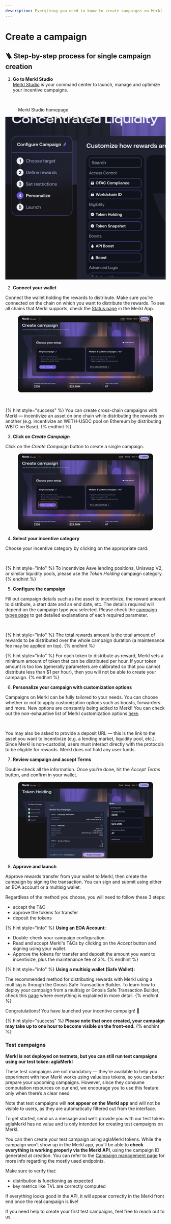 ```yaml
---
description: Everything you need to know to create campaigns on Merkl
---
```


# Create a campaign

## 🪜 Step-by-step process for single campaign creation

1. **Go to Merkl Studio**\
   [Merkl Studio](https://studio.merkl.xyz/) is your command center to launch, manage and optimize your incentive campaigns.

<figure><img src="../.gitbook/assets/Capture d’écran 2025-06-10 à 17.41.52 1.png" alt=""><figcaption><p>Merkl Studio homepage</p></figcaption></figure>

![alt text](image-1.png)


2. **Connect your wallet**

Connect the wallet holding the rewards to distribute. Make sure you’re connected on the chain on which you want to distribute the rewards. To see all chains that Merkl supports, check the [Status page](https://app.merkl.xyz/status) in the Merkl App.

<figure><img src="../.gitbook/assets/Group 8.png" alt=""><figcaption></figcaption></figure>

<figure><img src="../.gitbook/assets/Capture d’écran 2025-06-10 à 17.42.03 1.png" alt=""><figcaption></figcaption></figure>

{% hint style="success" %}
You can create cross-chain campaigns with Merkl — incentivize an asset on one chain while distributing the rewards on another (e.g. incentivize an WETH-USDC pool on Ethereum by distributing WBTC on Base).
{% endhint %}



3. **Click on&#x20;**_**Create Campaign**_

Click on the _Create Campaign_ button to create a single campaign.

<figure><img src="../.gitbook/assets/Group 7.png" alt=""><figcaption></figcaption></figure>



4. **Select your incentive category**

Choose your incentive category by clicking on the appropriate card.

<figure><img src="../.gitbook/assets/Capture d’écran 2025-06-10 à 17.42.21 1.png" alt=""><figcaption></figcaption></figure>

{% hint style="info" %}
To incentivize Aave lending positions, Uniswap V2, or similar liquidity pools, please use the _Token Holding_ campaign category.
{% endhint %}



5. **Configure the campaign**

Fill out campaign details such as the asset to incentivize, the reward amount to distribute, a start date and an end date, etc. The details required will depend on the campaign type you selected. Please check the [campaign types page](../merkl-mechanisms/campaign-types/) to get detailed explanations of each required parameter.

<figure><img src="../.gitbook/assets/Capture d’écran 2025-06-10 à 17.42.59 1.png" alt=""><figcaption></figcaption></figure>

{% hint style="info" %}
The total rewards amount is the total amount of rewards to be distributed over the whole campaign duration (a maintenance fee may be applied on top).
{% endhint %}

{% hint style="info" %}
For each token to distribute as reward, Merkl sets a minimum amount of token that can be distributed per hour. If your token amount is too low (generally parameters are calibrated so that you cannot distribute less than $1 per hour), then you will not be able to create your campaign.
{% endhint %}



6. **Personalize your campaign with customization options**

Campaigns on Merkl can be fully tailored to your needs. You can choose whether or not to apply customization options such as boosts, forwarders and more. New options are constantly being added to Merkl! You can check out the non-exhaustive list of Merkl customization options [here](../merkl-mechanisms/customization-options.md).

<figure><img src="../.gitbook/assets/Capture d’écran 2025-06-10 à 17.43.49 1.png" alt=""><figcaption></figcaption></figure>

You may also be asked to provide a deposit URL — this is the link to the asset you want to incentivize (e.g. a lending market, liquidity pool, etc.). Since Merkl is non-custodial, users must interact directly with the protocols to be eligible for rewards. Merkl does not hold any user funds.



7. **Review campaign and accept Terms**

Double-check all the information. Once you’re done, hit the _Accept Terms_ button, and confirm in your wallet.

<figure><img src="../.gitbook/assets/Group 9.png" alt=""><figcaption></figcaption></figure>



8. **Approve and launch**

Approve rewards transfer from your wallet to Merkl, then create the campaign by signing the transaction. You can sign and submit using either an EOA account or a multisig wallet.

Regardless of the method you choose, you will need to follow these 3 steps:

* accept the T\&C
* approve the tokens for transfer
* deposit the tokens

{% hint style="info" %}
**Using an EOA Account:**

* Double-check your campaign configuration.
* Read and accept Merkl's T\&Cs by clicking on the _Accept_ button and signing using your wallet.
* Approve the tokens for transfer and deposit the amount you want to incentivize, plus the maintenance fee of 3%.
{% endhint %}

{% hint style="info" %}
**Using a multisig wallet (Safe Wallet):**

The recommended method for distributing rewards with Merkl using a multisig is through the Gnosis Safe Transaction Builder. To learn how to deploy your campaign from a multisig or Gnosis Safe Transaction Builder, check this [page](deploy-your-campaign-from-a-multisig-or-gnosis-safe.md) where everything is explained in more detail.
{% endhint %}

Congratulations! You have launched your incentive campaign! 🎉

{% hint style="success" %}
**Please note that once created, your campaign may take up to one hour to become visible on the front-end.**
{% endhint %}

### Test campaigns

**Merkl is not deployed on testnets, but you can still run test campaigns using our test token: aglaMerkl**

These test campaigns are not mandatory — they’re available to help you experiment with how Merkl works using valueless tokens, so you can better prepare your upcoming campaigns. However, since they consume computation resources on our end, we encourage you to use this feature only when there’s a clear need

Note that test campaigns will **not appear on the Merkl app** and will not be visible to users, as they are automatically filtered out from the interface.

To get started, send us a message and we’ll provide you with our test token. aglaMerkl has no value and is only intended for creating test campaigns on Merkl.

You can then create your test campaign using aglaMerkl tokens. While the campaign won’t show up in the Merkl app, you’ll be able to **check everything is working properly via the Merkl API**, using the campaign ID generated at creation. You can refer to the [Campaign management page](https://docs.merkl.xyz/distribute-with-merkl/campaign-management/) for more info regarding the mostly used endpoints.

Make sure to verify that:

* distribution is functioning as expected
* key metrics like TVL are correctly computed

If everything looks good in the API, it will appear correctly in the Merkl front end once the real campaign is live!

If you need help to create your first test campaigns, feel free to reach out to us.